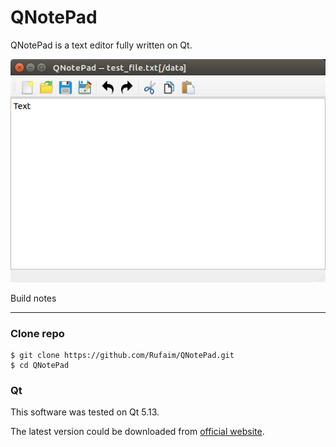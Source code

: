 # QNotePad

QNotePad is a text editor fully written on Qt.

![screenshot_2019_07_11](images/QNotePad_screenshot_2019_07_11.png)

Build notes
_______

### Clone repo

    $ git clone https://github.com/Rufaim/QNotePad.git
    $ cd QNotePad

### Qt

This software was tested on Qt 5.13.

The latest version could be downloaded from [official website](https://www.qt.io/download).

